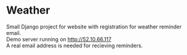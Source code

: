 # Weather
Small Django project for website with registration for weather reminder email.<br/>
Demo server running on http://52.10.66.117 <br/>
A real email address is needed for recieving reminders.

